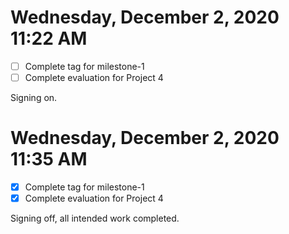 # Wednesday, December  2, 2020 11:22 AM

- [ ] Complete tag for milestone-1
- [ ] Complete evaluation for Project 4

Signing on.

# Wednesday, December  2, 2020 11:35 AM

- [x] Complete tag for milestone-1
- [x] Complete evaluation for Project 4

Signing off, all intended work completed.
